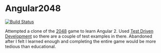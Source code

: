 # Angular2048

[![Build Status](https://travis-ci.org/bvkatwijk/angular-2048.svg?branch=master)](https://travis-ci.org/bvkatwijk/angular-2048)

Attempted a clone of the [2048](https://gabrielecirulli.github.io/2048/) game to learn Angular 2. Used [Test Driven Development](https://en.wikipedia.org/wiki/Test-driven_development) so there are a couple of test examples in there. Abandoned after I felt I learned enough and completing the entire game would be more tedious than educational.